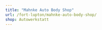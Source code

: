 ```yaml
---
title: "Mahnke Auto Body Shop"
url: /fort-lupton/mahnke-auto-body-shop/
shop: Autowerkstatt
---
```

